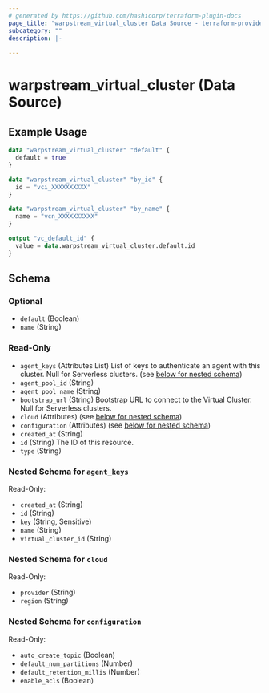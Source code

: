 ```yaml
---
# generated by https://github.com/hashicorp/terraform-plugin-docs
page_title: "warpstream_virtual_cluster Data Source - terraform-provider-warpstream"
subcategory: ""
description: |-
  
---
```


# warpstream_virtual_cluster (Data Source)



## Example Usage

```terraform
data "warpstream_virtual_cluster" "default" {
  default = true
}

data "warpstream_virtual_cluster" "by_id" {
  id = "vci_XXXXXXXXXX"
}

data "warpstream_virtual_cluster" "by_name" {
  name = "vcn_XXXXXXXXXX"
}

output "vc_default_id" {
  value = data.warpstream_virtual_cluster.default.id
}
```

<!-- schema generated by tfplugindocs -->
## Schema

### Optional

- `default` (Boolean)
- `name` (String)

### Read-Only

- `agent_keys` (Attributes List) List of keys to authenticate an agent with this cluster. Null for Serverless clusters. (see [below for nested schema](#nestedatt--agent_keys))
- `agent_pool_id` (String)
- `agent_pool_name` (String)
- `bootstrap_url` (String) Bootstrap URL to connect to the Virtual Cluster. Null for Serverless clusters.
- `cloud` (Attributes) (see [below for nested schema](#nestedatt--cloud))
- `configuration` (Attributes) (see [below for nested schema](#nestedatt--configuration))
- `created_at` (String)
- `id` (String) The ID of this resource.
- `type` (String)

<a id="nestedatt--agent_keys"></a>
### Nested Schema for `agent_keys`

Read-Only:

- `created_at` (String)
- `id` (String)
- `key` (String, Sensitive)
- `name` (String)
- `virtual_cluster_id` (String)


<a id="nestedatt--cloud"></a>
### Nested Schema for `cloud`

Read-Only:

- `provider` (String)
- `region` (String)


<a id="nestedatt--configuration"></a>
### Nested Schema for `configuration`

Read-Only:

- `auto_create_topic` (Boolean)
- `default_num_partitions` (Number)
- `default_retention_millis` (Number)
- `enable_acls` (Boolean)
